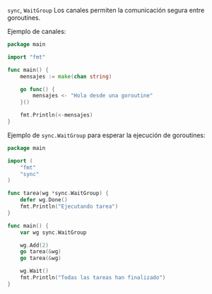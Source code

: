 `sync`, `WaitGroup`
Los canales permiten la comunicación segura entre goroutines.

Ejemplo de canales:
```go
package main

import "fmt"

func main() {
	mensajes := make(chan string)

	go func() {
		mensajes <- "Hola desde una goroutine"
	}()

	fmt.Println(<-mensajes)
}

```

Ejemplo de `sync.WaitGroup` para esperar la ejecución de goroutines:

```go
package main

import (
	"fmt"
	"sync"
)

func tarea(wg *sync.WaitGroup) {
	defer wg.Done()
	fmt.Println("Ejecutando tarea")
}

func main() {
	var wg sync.WaitGroup

	wg.Add(2)
	go tarea(&wg)
	go tarea(&wg)

	wg.Wait()
	fmt.Println("Todas las tareas han finalizado")
}

```

